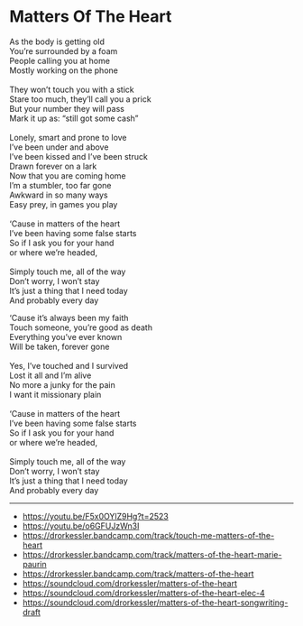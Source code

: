 # Matters Of The Heart

As the body is getting old\
You’re surrounded by a foam\
People calling you at home\
Mostly working on the phone\
\
They won’t touch you with a stick\
Stare too much, they’ll call you a prick\
But your number they will pass\
Mark it up as: “still got some cash”\
\
Lonely, smart and prone to love\
I’ve been under and above\
I’ve been kissed and I’ve been struck\
Drawn forever on a lark\
Now that you are coming home\
I’m a stumbler, too far gone\
Awkward in so many ways\
Easy prey, in games you play\
\
‘Cause in matters of the heart\
I’ve been having some false starts\
So if I ask you for your hand\
or where we’re headed,\
\
Simply touch me, all of the way\
Don’t worry, I won’t stay\
It’s just a thing that I need today\
And probably every day 

‘Cause it’s always been my faith\
Touch someone, you’re good as death\
Everything you’ve ever known\
Will be taken, forever gone\
\
Yes, I’ve touched and I survived\
Lost it all and I’m alive\
No more a junky for the pain\
I want it missionary plain\
\
‘Cause in matters of the heart\
I’ve been having some false starts\
So if I ask you for your hand\
or where we’re headed,\
\
Simply touch me, all of the way\
Don’t worry, I won’t stay\
It’s just a thing that I need today\
And probably every day

---
- https://youtu.be/F5x0OYlZ9Hg?t=2523
- https://youtu.be/o6GFUJzWn3I
- https://drorkessler.bandcamp.com/track/touch-me-matters-of-the-heart
- https://drorkessler.bandcamp.com/track/matters-of-the-heart-marie-paurin
- https://drorkessler.bandcamp.com/track/matters-of-the-heart
- https://soundcloud.com/drorkessler/matters-of-the-heart
- https://soundcloud.com/drorkessler/matters-of-the-heart-elec-4
- https://soundcloud.com/drorkessler/matters-of-the-heart-songwriting-draft

